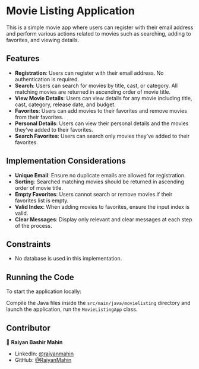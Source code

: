 # Movie Listing Application

This is a simple movie app where users can register with their email address and perform various actions related to movies such as searching, adding to favorites, and viewing details.

## Features

- **Registration**: Users can register with their email address. No authentication is required.
- **Search**: Users can search for movies by title, cast, or category. All matching movies are returned in ascending order of movie title.
- **View Movie Details**: Users can view details for any movie including title, cast, category, release date, and budget.
- **Favorites**: Users can add movies to their favorites and remove movies from their favorites.
- **Personal Details**: Users can view their personal details and the movies they've added to their favorites.
- **Search Favorites**: Users can search only movies they've added to their favorites.

## Implementation Considerations

- **Unique Email**: Ensure no duplicate emails are allowed for registration.
- **Sorting**: Searched matching movies should be returned in ascending order of movie title.
- **Empty Favorites**: Users cannot search or remove movies if their favorites list is empty.
- **Valid Index**: When adding movies to favorites, ensure the input index is valid.
- **Clear Messages**: Display only relevant and clear messages at each step of the process.

## Constraints

- No database is used in this implementation.

## Running the Code

To start the application locally:

Compile the Java files inside the `src/main/java/movielisting` directory and launch the application, run the `MovieListingApp` class.

## Contributor

👤 **Raiyan Bashir Mahin**

* LinkedIn: [@raiyanmahin](https://www.linkedin.com/in/raiyanmahin/)
* GitHub: [@RaiyanMahin](https://github.com/RaiyanMahin)



